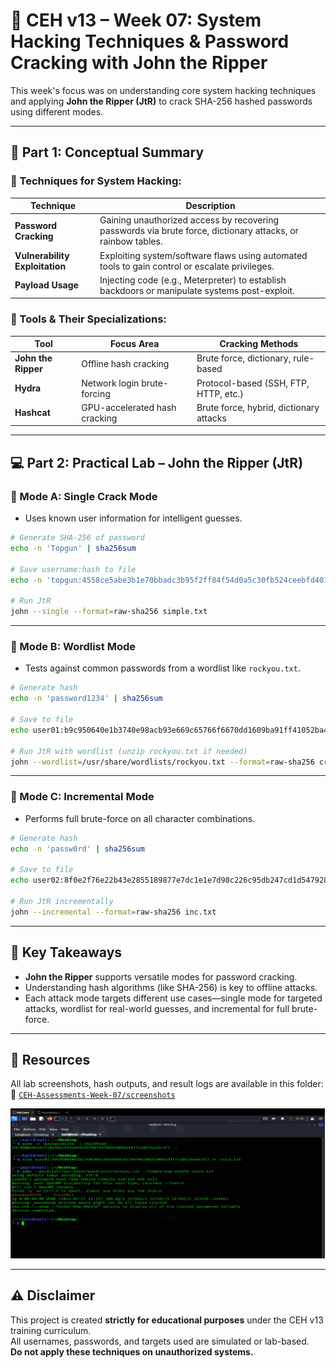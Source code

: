 
# 🧪 CEH v13 – Week 07: System Hacking Techniques & Password Cracking with John the Ripper

This week's focus was on understanding core system hacking techniques and applying **John the Ripper (JtR)** to crack SHA-256 hashed passwords using different modes.

---

## 🔐 Part 1: Conceptual Summary

### 🔸 Techniques for System Hacking:

| Technique                | Description |
|--------------------------|-------------|
| **Password Cracking**   | Gaining unauthorized access by recovering passwords via brute force, dictionary attacks, or rainbow tables. |
| **Vulnerability Exploitation** | Exploiting system/software flaws using automated tools to gain control or escalate privileges. |
| **Payload Usage**        | Injecting code (e.g., Meterpreter) to establish backdoors or manipulate systems post-exploit. |

### 🔸 Tools & Their Specializations:

| Tool          | Focus Area                                | Cracking Methods                       |
|---------------|--------------------------------------------|----------------------------------------|
| **John the Ripper** | Offline hash cracking                  | Brute force, dictionary, rule-based     |
| **Hydra**           | Network login brute-forcing            | Protocol-based (SSH, FTP, HTTP, etc.)  |
| **Hashcat**         | GPU-accelerated hash cracking          | Brute force, hybrid, dictionary attacks |

---

## 💻 Part 2: Practical Lab – John the Ripper (JtR)

### 🔹 Mode A: Single Crack Mode
- Uses known user information for intelligent guesses.

```bash
# Generate SHA-256 of password
echo -n 'Topgun' | sha256sum

# Save username:hash to file
echo -n 'topgun:4558ce5abe3b1e70bbadc3b95f2ff84f54d0a5c30fb524ceebfd401f8233fda7' > simple.txt

# Run JtR
john --single --format=raw-sha256 simple.txt
```

---

### 🔹 Mode B: Wordlist Mode
- Tests against common passwords from a wordlist like `rockyou.txt`.

```bash
# Generate hash
echo -n 'password1234' | sha256sum

# Save to file
echo user01:b9c950640e1b3740e98acb93e669c65766f6670dd1609ba91ff41052ba48c6f3 >> crack.txt

# Run JtR with wordlist (unzip rockyou.txt if needed)
john --wordlist=/usr/share/wordlists/rockyou.txt --format=raw-sha256 crack.txt
```

---

### 🔹 Mode C: Incremental Mode
- Performs full brute-force on all character combinations.

```bash
# Generate hash
echo -n 'passw0rd' | sha256sum

# Save to file
echo user02:8f0e2f76e22b43e2855189877e7dc1e1e7d98c226c95db247cd1d547928334a9 >> inc.txt

# Run JtR incrementally
john --incremental --format=raw-sha256 inc.txt
```

---

## 📌 Key Takeaways

- **John the Ripper** supports versatile modes for password cracking.
- Understanding hash algorithms (like SHA-256) is key to offline attacks.
- Each attack mode targets different use cases—single mode for targeted attacks, wordlist for real-world guesses, and incremental for full brute-force.

---

## 📂 Resources

All lab screenshots, hash outputs, and result logs are available in this folder:  
📁 [`CEH-Assessments-Week-07/screenshots`](https://github.com/SkillDevloper/CEH-Assessments/tree/main/CEH-Assessments-Week-07/screenshots)

![Wordlist Mode](https://github.com/SkillDevloper/CEH-Assessments/blob/main/CEH-Assessments-Week-07/screenshots/Wordlist%20Mode.png?raw=true)

---

## ⚠️ Disclaimer

This project is created **strictly for educational purposes** under the CEH v13 training curriculum.  
All usernames, passwords, and targets used are simulated or lab-based.  
**Do not apply these techniques on unauthorized systems.**
